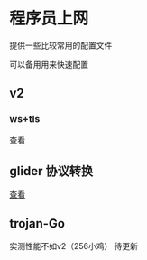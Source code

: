 # 程序员上网

提供一些比较常用的配置文件

可以备用用来快速配置

## v2 

### ws+tls

[查看](ws+tls+v2\ws+tls+v2.md)

## glider 协议转换

[查看](glider/run.md)


## trojan-Go
实测性能不如v2（256小鸡）
待更新


